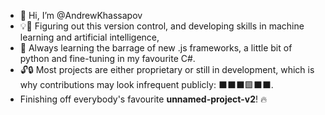 - 👋 Hi, I’m @AndrewKhassapov
- 💡🧠 Figuring out this version control, and developing skills in machine learning and artificial intelligence,
- 🌱 Always learning the barrage of new .js frameworks, a little bit of python and fine-tuning in my favourite C#.
- 🔓🔒 Most projects are either proprietary or still in development, which is why contributions may look infrequent publicly: ⬛⬛⬛🟩⬛⬛.
- Finishing off everybody's favourite **unnamed-project-v2**! 🔥

<!---
AndrewKhassapov/AndrewKhassapov is a ✨ special ✨ repository because its `README.md` (this file) appears on your GitHub profile.
You can click the Preview link to take a look at your changes.
--->
